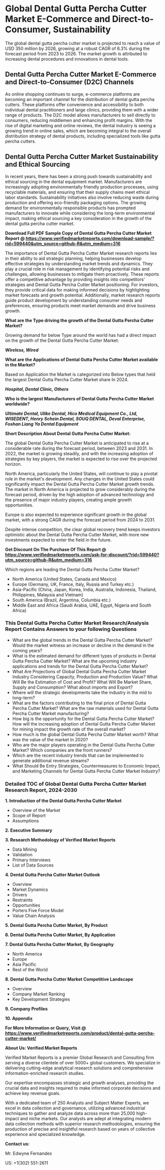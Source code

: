 <h1>Global Dental Gutta Percha Cutter Market E-Commerce and Direct-to-Consumer, Sustainability</h1><p class=""><p>The global dental gutta percha cutter market is projected to reach a value of USD 350 million by 2026, growing at a robust CAGR of 6.3% during the forecast period from 2023 to 2026. The market growth is attributed to increasing dental procedures and innovations in dental tools.</p><h2>Dental Gutta Percha Cutter Market E-Commerce and Direct-to-Consumer (D2C) Channels</h2><p>As online shopping continues to surge, e-commerce platforms are becoming an important channel for the distribution of dental gutta percha cutters. These platforms offer convenience and accessibility to both individual dental practitioners and large clinics, providing them with a wider range of products. The D2C model allows manufacturers to sell directly to consumers, reducing middlemen and enhancing profit margins. With the rise of digital marketing and online reviews, the dental industry is seeing a growing trend in online sales, which are becoming integral to the overall distribution strategy of dental products, including specialized tools like gutta percha cutters.</p><h2>Dental Gutta Percha Cutter Market Sustainability and Ethical Sourcing</h2><p>In recent years, there has been a strong push towards sustainability and ethical sourcing in the dental equipment market. Manufacturers are increasingly adopting environmentally friendly production processes, using recyclable materials, and ensuring that their supply chains meet ethical labor standards. Sustainability initiatives also involve reducing waste during production and offering eco-friendly packaging options. The growing demand for environmentally responsible products has prompted manufacturers to innovate while considering the long-term environmental impact, making ethical sourcing a key consideration in the growth of the dental gutta percha cutter market.</p></p><p class=""><strong>Download Full PDF Sample Copy of Dental Gutta Percha Cutter Market Report @ <a href="https://www.verifiedmarketreports.com/download-sample/?rid=599440&utm_source=github-R&utm_medium=316" target="_blank">https://www.verifiedmarketreports.com/download-sample/?rid=599440&utm_source=github-R&utm_medium=316</a></strong></p><p>The importance of&nbsp;Dental Gutta Percha Cutter Market research reports lies in their ability to aid strategic planning, helping businesses develop effective strategies by understanding market trends and dynamics. They play a crucial role in risk management by identifying potential risks and challenges, allowing businesses to mitigate them proactively. These reports offer a competitive advantage by providing insights into competitors' strategies and Dental Gutta Percha Cutter Market positioning. For investors, they provide critical data for making informed decisions by highlighting market forecasts and growth potential. Additionally, market research reports guide product development by understanding consumer needs and preferences, ensuring products meet market demands and drive business growth.</p><p><strong>What are the&nbsp;Type driving the growth of the Dental Gutta Percha Cutter Market?</strong></p><p id="" class="">Growing demand for below Type around the world has had a direct impact on the growth of the Dental Gutta Percha Cutter Market:</p><p class=""><em><strong>Wireless, Wired</strong></em></p><p class=""><strong>What are the&nbsp;Applications&nbsp;of Dental Gutta Percha Cutter Market available in the Market?</strong></p><p id="" class="">Based on Application the Market is categorized into Below types that held the largest Dental Gutta Percha Cutter Market share In 2024.</p><p class=""><em><strong>Hospital, Dental Clinic, Others</strong></em></p><p class=""><strong>Who is the largest Manufacturers of Dental Gutta Percha Cutter Market worldwide?</strong></p><p><em><strong>Ultimate Dental, Ulike Dental, Hico Medical Equipment Co., Ltd, WISEDENT, Henry Schein Dental, SOUQ DENTAL, Deval Enterprise, Foshan Liang Ya Dental Equipment</strong></em></p><p id="" class=""><strong>Short Description About Dental Gutta Percha Cutter Market:</strong></p><p>The global Dental Gutta Percha Cutter Market is anticipated to rise at a considerable rate during the forecast period, between 2023 and 2031. In 2022, the market is growing steadily, and with the increasing adoption of strategies by key players, the market is expected to rise over the projected horizon.</p><p>North America, particularly the United States, will continue to play a pivotal role in the market's development. Any changes in the United States could significantly impact the Dental Gutta Percha Cutter Market growth trends. The market in North America is projected to grow considerably during the forecast period, driven by the high adoption of advanced technology and the presence of major industry players, creating ample growth opportunities.</p><p>Europe is also expected to experience significant growth in the global market, with a strong CAGR during the forecast period from 2024 to 2031.</p><p>Despite intense competition, the clear global recovery trend keeps investors optimistic about the Dental Gutta Percha Cutter Market, with more new investments expected to enter the field in the future.</p><p id="" class=""><strong>Get Discount On The Purchase Of This Report @ <a href="https://www.verifiedmarketreports.com/ask-for-discount/?rid=599440?utm_source=github-R&utm_medium=316" target="_blank">https://www.verifiedmarketreports.com/ask-for-discount/?rid=599440?utm_source=github-R&utm_medium=316</a></strong></p><p class="">Which regions are leading the Dental Gutta Percha Cutter Market?</p><ul><li>North America (United States, Canada and Mexico)</li><li>Europe (Germany, UK, France, Italy, Russia and Turkey etc.)</li><li>Asia-Pacific (China, Japan, Korea, India, Australia, Indonesia, Thailand, Philippines, Malaysia and Vietnam)</li><li>South America (Brazil, Argentina, Columbia etc.)</li><li>Middle East and Africa (Saudi Arabia, UAE, Egypt, Nigeria and South Africa)</li></ul><h3 id="" class="">This Dental Gutta Percha Cutter Market Research/Analysis Report Contains Answers to your following Questions</h3><ul><li>What are the global trends in the Dental Gutta Percha Cutter Market? Would the market witness an increase or decline in the demand in the coming years?</li><li>What is the estimated demand for different types of products in Dental Gutta Percha Cutter Market? What are the upcoming industry applications and trends for the Dental Gutta Percha Cutter Market?</li><li>What Are Projections of Global Dental Gutta Percha Cutter Market Industry Considering Capacity, Production and Production Value? What Will Be the Estimation of Cost and Profit? What Will Be Market Share, Supply and Consumption? What about imports and Export?</li><li>Where will the strategic developments take the industry in the mid to long-term?</li><li>What are the factors contributing to the final price of Dental Gutta Percha Cutter Market? What are the raw materials used for Dental Gutta Percha Cutter Market manufacturing?</li><li>How big is the opportunity for the Dental Gutta Percha Cutter Market? How will the increasing adoption of Dental Gutta Percha Cutter Market for mining impact the growth rate of the overall market?</li><li>How much is the global Dental Gutta Percha Cutter Market worth? What was the value of the market In 2020?</li><li>Who are the major players operating in the Dental Gutta Percha Cutter Market? Which companies are the front runners?</li><li>Which are the recent industry trends that can be implemented to generate additional revenue streams?</li><li>What Should Be Entry Strategies, Countermeasures to Economic Impact, and Marketing Channels for Dental Gutta Percha Cutter Market Industry?</li></ul><h3 id="" class="">Detailed TOC of Global Dental Gutta Percha Cutter Market Research Report, 2024-2030</h3><p id="" class=""><strong>1. Introduction of the Dental Gutta Percha Cutter Market</strong></p><ul><li>Overview of the Market</li><li>Scope of Report</li><li>Assumptions</li></ul><p id="" class=""><strong>2. Executive Summary</strong></p><p id="" class=""><strong>3. Research Methodology of Verified Market Reports</strong></p><ul><li>Data Mining</li><li>Validation</li><li>Primary Interviews</li><li>List of Data Sources</li></ul><p id="" class=""><strong>4. Dental Gutta Percha Cutter Market Outlook</strong></p><ul><li>Overview</li><li>Market Dynamics</li><li>Drivers</li><li>Restraints</li><li>Opportunities</li><li>Porters Five Force Model</li><li>Value Chain Analysis</li></ul><p id="" class=""><strong>5. Dental Gutta Percha Cutter Market, By Product</strong></p><p id="" class=""><strong>6. Dental Gutta Percha Cutter Market, By Application</strong></p><p id="" class=""><strong>7. Dental Gutta Percha Cutter Market, By Geography</strong></p><ul><li>North America</li><li>Europe</li><li>Asia Pacific</li><li>Rest of the World</li></ul><p id="" class=""><strong>8. Dental Gutta Percha Cutter Market Competitive Landscape</strong></p><ul><li>Overview</li><li>Company Market Ranking</li><li>Key Development Strategies</li></ul><p id="" class=""><strong>9. Company Profiles</strong></p><p id="" class=""><strong>10. Appendix</strong></p><p id="" class=""><strong>For More Information or Query, Visit @ <a href="https://www.verifiedmarketreports.com/product/dental-gutta-percha-cutter-market/" target="_blank">https://www.verifiedmarketreports.com/product/dental-gutta-percha-cutter-market/</a></strong></p><p id="" class=""><strong>About Us: Verified Market Reports</strong></p><p id="" class="">Verified Market Reports is a premier Global Research and Consulting firm serving a diverse clientele of over 5000+ global customers. We specialize in delivering cutting-edge analytical research solutions and comprehensive information-enriched research studies.</p><p id="" class="">Our expertise encompasses strategic and growth analyses, providing the crucial data and insights required to make informed corporate decisions and achieve key revenue goals.</p><p id="" class="">With a dedicated team of 250 Analysts and Subject Matter Experts, we excel in data collection and governance, utilizing advanced industrial techniques to gather and analyze data across more than 25,000 high-impact and niche markets. Our analysts are adept at integrating modern data collection methods with superior research methodologies, ensuring the production of precise and insightful research based on years of collective experience and specialized knowledge.</p><p id="" class=""><strong>Contact us:</strong></p><p id="" class="">Mr. Edwyne Fernandes</p><p id="" class="">US: +1(302) 551-2611</p>